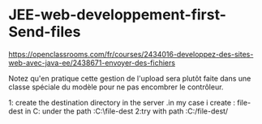 # JEE-web-developpement-first-Send-files

https://openclassrooms.com/fr/courses/2434016-developpez-des-sites-web-avec-java-ee/2438671-envoyer-des-fichiers

Notez qu'en pratique cette gestion de l'upload sera plutôt faite dans une classe spéciale du modèle pour ne pas encombrer le contrôleur.

1: create the destination directory in the server .in my case i create : file-dest in C: under the path :C:\file-dest
2:try with path :C:/file-dest/

